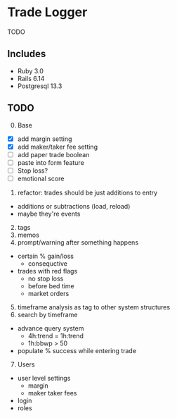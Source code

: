 # Trade Logger

TODO

## Includes

- Ruby 3.0
- Rails 6.14
- Postgresql 13.3

## TODO

0. Base

- [x] add margin setting
- [x] add maker/taker fee setting
- [ ] add paper trade boolean
- [ ] paste into form feature
- [ ] Stop loss?
- [ ] emotional score

1. refactor: trades should be just additions to entry

- additions or subtractions (load, reload)
- maybe they're events

2. tags
3. memos
4. prompt/warning after something happens

- certain % gain/loss
  - consequctive
- trades with red flags
  - no stop loss
  - before bed time
  - market orders

5. timeframe analysis as tag to other system structures
6. search by timeframe

- advance query system
  - 4h:trend = 1h:trend
  - 1h:bbwp > 50
- populate % success while entering trade

7. Users

- user level settings
  - margin
  - maker taker fees
- login
- roles
